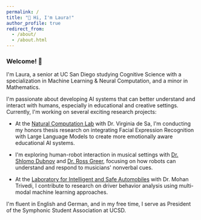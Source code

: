 ```yaml
---
permalink: /
title: "👋 Hi, I'm Laura!"
author_profile: true
redirect_from: 
  - /about/
  - /about.html
---
```


### Welcome! 👋

I'm Laura, a senior at UC San Diego studying Cognitive Science with a specialization in Machine Learning & Neural Computation, and a minor in Mathematics.

I'm passionate about developing AI systems that can better understand and interact with humans, especially in educational and creative settings. Currently, I'm working on several exciting research projects:

- At the [Natural Computation Lab](https://pages.ucsd.edu/~desa/) with Dr. Virginia de Sa, I'm conducting my honors thesis research on integrating Facial Expression Recognition with Large Language Models to create more emotionally aware educational AI systems.

- I'm exploring human-robot interaction in musical settings with [Dr. Shlomo Dubnov](http://dub.ucsd.edu/) and [Dr. Ross Greer](https://www.rossgreer.com/), focusing on how robots can understand and respond to musicians' nonverbal cues.

- At the [Laboratory for Intelligent and Safe Automobiles](https://cvrr.ucsd.edu/) with Dr. Mohan Trivedi, I contribute to research on driver behavior analysis using multi-modal machine learning approaches.

I'm fluent in English and German, and in my free time, I serve as President of the Symphonic Student Association at UCSD.

